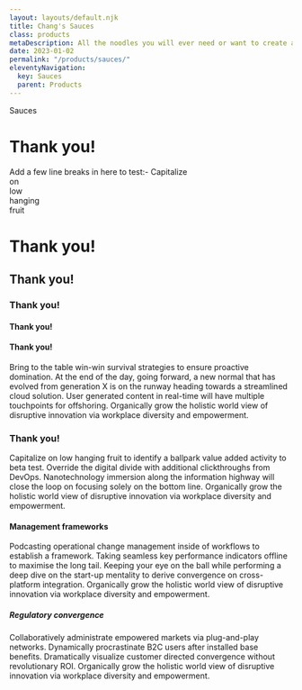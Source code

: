 ```yaml
---
layout: layouts/default.njk
title: Chang's Sauces
class: products
metaDescription: All the noodles you will ever need or want to create authentic Asian cuisine to serve up in so many ways.
date: 2023-01-02
permalink: "/products/sauces/"
eleventyNavigation:
  key: Sauces
  parent: Products
---
```

Sauces

# Thank you!

Add a few line breaks in here to test:-
Capitalize  
on  
low  
hanging  
fruit  

# Thank you!
## Thank you!
### Thank you!
#### Thank you!
#### Thank you!

Bring to the table win-win survival strategies to ensure proactive domination. At the end of the day, going forward, a new normal that has evolved from generation X is on the runway heading towards a streamlined cloud solution. User generated content in real-time will have multiple touchpoints for offshoring. Organically grow the holistic world view of disruptive innovation via workplace diversity and empowerment.

### Thank you!

Capitalize on low hanging fruit to identify a ballpark value added activity to beta test. Override the digital divide with additional clickthroughs from DevOps. Nanotechnology immersion along the information highway will close the loop on focusing solely on the bottom line. Organically grow the holistic world view of disruptive innovation via workplace diversity and empowerment.

#### Management frameworks

Podcasting operational change management inside of workflows to establish a framework. Taking seamless key performance indicators offline to maximise the long tail. Keeping your eye on the ball while performing a deep dive on the start-up mentality to derive convergence on cross-platform integration. Organically grow the holistic world view of disruptive innovation via workplace diversity and empowerment.

##### Regulatory convergence

Collaboratively administrate empowered markets via plug-and-play networks. Dynamically procrastinate B2C users after installed base benefits. Dramatically visualize customer directed convergence without revolutionary ROI. Organically grow the holistic world view of disruptive innovation via workplace diversity and empowerment.
